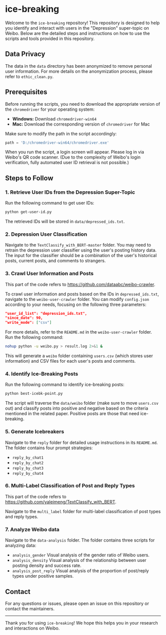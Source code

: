 # ice-breaking

Welcome to the `ice-breaking` repository! This repository is designed to help you identify and interact with users in the "Depression" super-topic on Weibo. Below are the detailed steps and instructions on how to use the scripts and tools provided in this repository.

## Data Privacy

The data in the `data` directory has been anonymized to remove personal user information. For more details on the anonymization process, please refer to `ethic_clean.py`.

## Prerequisites

Before running the scripts, you need to download the appropriate version of the `chromedriver` for your operating system:
- **Windows:** Download `chromedriver-win64`
- **Mac:** Download the corresponding version of `chromedriver` for Mac

Make sure to modify the path in the script accordingly:
```python
path = 'D:/chromedriver-win64/chromedriver.exe'
```
When you run the script, a login screen will appear. Please log in via Weibo's QR code scanner. (Due to the complexity of Weibo's login verification, fully automated user ID retrieval is not possible.)

## Steps to Follow

### 1. Retrieve User IDs from the Depression Super-Topic

Run the following command to get user IDs:
```bash
python get-user-id.py
```
The retrieved IDs will be stored in `data/depressed_ids.txt`.

### 2. Depression User Classification

Navigate to the `TextClassify_with_BERT-master` folder. You may need to retrain the depression user classifier using the user's posting history data. The input for the classifier should be a combination of the user's historical posts, current posts, and comments to strangers.

### 3. Crawl User Information and Posts
This part of the code refers to https://github.com/dataabc/weibo-crawler.

To crawl user information and posts based on the IDs in `depressed_ids.txt`, navigate to the `weibo-user-crawler` folder. You can modify `config.json` according to your needs, focusing on the following three parameters:
```json
"user_id_list": "depression_ids.txt",
"since_date": 90,
"write_mode": ["csv"]
```
For more details, refer to the `README.md` in the `weibo-user-crawler` folder. Run the following command:
```bash
nohup python -u weibo.py > result.log 2>&1 &
```
This will generate a `weibo` folder containing `users.csv` (which stores user information) and CSV files for each user's posts and comments.

### 4. Identify Ice-Breaking Posts

Run the following command to identify ice-breaking posts:
```bash
python best-icebk-point.py
```
The script will traverse the `data/weibo` folder (make sure to move `users.csv` out) and classify posts into positive and negative based on the criteria mentioned in the related paper. Positive posts are those that need ice-breaking.

### 5. Generate Icebreakers

Navigate to the `reply` folder for detailed usage instructions in its `README.md`. The folder contains four prompt strategies:
- `reply_by_chat1`
- `reply_by_chat2`
- `reply_by_chat3`
- `reply_by_chat4`

### 6. Multi-Label Classification of Post and Reply Types
This part of the code refers to https://github.com/yaleimeng/TextClassify_with_BERT.

Navigate to the `multi_label` folder for multi-label classification of post types and reply types.

### 7. Analyze Weibo data
Navigate to the `data-analysis` folder. The folder contains three scripts for analyzing data:
- `analysis_gender`    Visual analysis of the gender ratio of Weibo users.
- `analysis_density`    Visual analysis of the relationship between user posting density and success rate.
- `analysis_post_reply`    Visual analysis of the proportion of post/reply types under positive samples.

## Contact

For any questions or issues, please open an issue on this repository or contact the maintainers.

---

Thank you for using `ice-breaking`! We hope this helps you in your research and interactions on Weibo.
